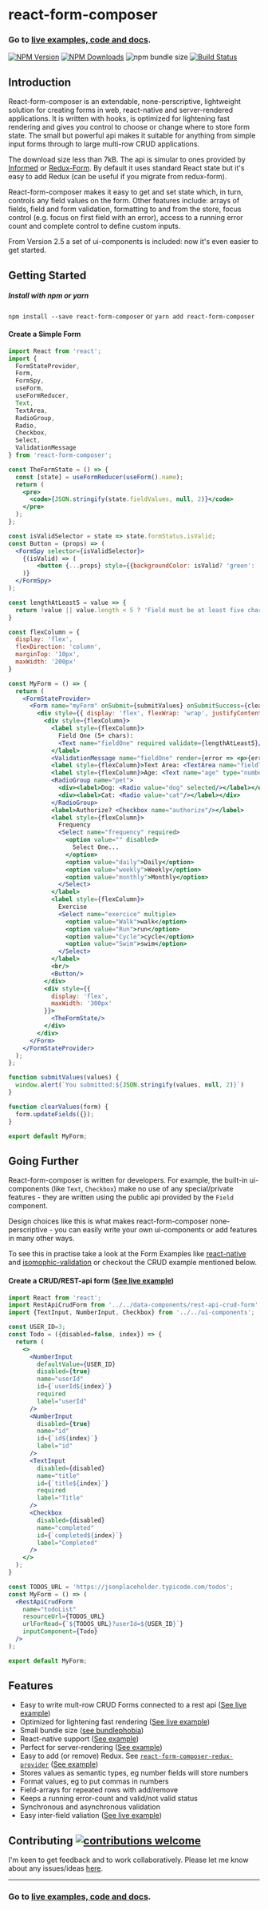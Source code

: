 # react-form-composer

### Go to [live examples, code and docs](https://chrisfield.github.io/react-form-composer/).

[![NPM Version](https://img.shields.io/npm/v/react-form-composer.svg?style=flat)](https://www.npmjs.com/package/react-form-composer)
[![NPM Downloads](https://img.shields.io/npm/dm/react-form-composer.svg?style=flat)](https://npmcharts.com/compare/react-form-composer?minimal=true)
![npm bundle size](https://img.shields.io/bundlephobia/minzip/react-form-composer.svg)
[![Build Status](https://travis-ci.com/chrisfield/react-form-composer.svg?branch=master)](https://travis-ci.com/chrisfield/react-form-composer)

## Introduction

React-form-composer is an extendable, none-perscriptive, lightweight solution for creating forms in web, react-native and server-rendered applications. It is written with hooks, is optimized for lightening fast rendering and gives you control to choose or change where to store form state. The small but powerful api makes it suitable for anything from simple input forms through to large multi-row CRUD applications.

The download size less than 7kB. The api is simular to ones provided by [Informed](https://www.npmjs.com/package/informed) or [Redux-Form](https://www.npmjs.com/package/react-form). By default it uses standard React state but it's easy to add Redux (can be useful if you migrate from redux-form).

React-form-composer makes it easy to get and set state which, in turn, controls any field values on the form. Other features include: arrays of fields, field and form validation, formatting to and from the store, focus control (e.g. focus on first field with an error), access to a running error count and complete control to define custom inputs.

From Version 2.5 a set of ui-components is included: now it's even easier to get started.

## Getting Started

##### Install with npm or yarn
`npm install --save react-form-composer` or `yarn add react-form-composer`


#### Create a Simple Form

```jsx
import React from 'react';
import {
  FormStateProvider,
  Form,
  FormSpy,
  useForm,
  useFormReducer,
  Text,
  TextArea,
  RadioGroup,
  Radio,
  Checkbox,
  Select,
  ValidationMessage
} from 'react-form-composer';

const TheFormState = () => {
  const [state] = useFormReducer(useForm().name);
  return (
    <pre>
      <code>{JSON.stringify(state.fieldValues, null, 2)}</code>
    </pre>
  );
};

const isValidSelector = state => state.formStatus.isValid;
const Button = (props) => (
  <FormSpy selector={isValidSelector}>
    {(isValid) => (
        <button {...props} style={{backgroundColor: isValid? 'green': 'cyan'}} >Submit</button>
    )}
  </FormSpy>
);

const lengthAtLeast5 = value => {
  return !value || value.length < 5 ? 'Field must be at least five characters' : undefined;
}

const flexColumn = {
  display: 'flex',
  flexDirection: 'column',
  marginTop: '10px',
  maxWidth: '200px'
}

const MyForm = () => {
  return (
    <FormStateProvider>
      <Form name="myForm" onSubmit={submitValues} onSubmitSuccess={clearValues}>
        <div style={{ display: 'flex', flexWrap: 'wrap', justifyContent: 'space-evenly'}}>
          <div style={flexColumn}>
            <label style={flexColumn}>
              Field One (5+ chars):
              <Text name="fieldOne" required validate={lengthAtLeast5}/>
            </label>
            <ValidationMessage name="fieldOne" render={error => <p>{error}</p>}/>
            <label style={flexColumn}>Text Area: <TextArea name="fieldTwo"/></label>
            <label style={flexColumn}>Age: <Text name="age" type="number"/></label>
            <RadioGroup name="pet">
              <div><label>Dog: <Radio value="dog" selected/></label></div>
              <div><label>Cat: <Radio value="cat"/></label></div>
            </RadioGroup>
            <label>Authorize? <Checkbox name="authorize"/></label>
            <label style={flexColumn}>
              Frequency
              <Select name="frequency" required>
                <option value="" disabled>
                  Select One...
                </option>
                <option value="daily">Daily</option>
                <option value="weekly">Weekly</option>
                <option value="monthly">Monthly</option>
              </Select>
            </label>
            <label style={flexColumn}>
              Exercise
              <Select name="exercice" multiple>
                <option value="Walk">walk</option>
                <option value="Run">run</option>
                <option value="Cycle">cycle</option>
                <option value="Swim">swim</option>
              </Select>
            </label>
            <br/>
            <Button/>
          </div>
          <div style={{
            display: 'flex',
            maxWidth: '300px'
          }}>
            <TheFormState/> 
          </div>
        </div>
      </Form>
    </FormStateProvider>
  );
};

function submitValues(values) {
  window.alert(`You submitted:${JSON.stringify(values, null, 2)}`)
}

function clearValues(form) {
  form.updateFields({});
}

export default MyForm;
```

## Going Further
React-form-composer is written for developers. For example, the built-in ui-components (like `Text`, `Checkbox`) make no use of any special/private features - they are written using the public api provided by the `Field` component.

Design choices like this is what makes react-form-composer none-perscriptive - you can easily write your own ui-components or add features in many other ways.

To see this in practise take a look at the Form Examples like [react-native](https://github.com/chrisfield/react-form-composer/tree/master/examples/with_react_native) and [isomophic-validation](https://github.com/chrisfield/react-form-composer/tree/master/examples/universal-validation) or checkout the CRUD example mentioned below.

#### Create a CRUD/REST-api form ([See live example](https://chrisfield.github.io/react-form-composer/?path=/story/introduction--row-editor))

```jsx
import React from 'react';
import RestApiCrudForm from '../../data-components/rest-api-crud-form';
import {TextInput, NumberInput, Checkbox} from '../../ui-components';

const USER_ID=3;
const Todo = ({disabled=false, index}) => {
  return (
    <>
      <NumberInput
        defaultValue={USER_ID}
        disabled={true}
        name="userId"
        id={`userId${index}`}
        required
        label="userId"
      />
      <NumberInput
        disabled={true}
        name="id"
        id={`id${index}`}
        label="id"
      />
      <TextInput
        disabled={disabled}
        name="title"
        id={`title${index}`}
        required
        label="Title"
      />
      <Checkbox
        disabled={disabled}
        name="completed"
        id={`completed${index}`}
        label="Completed"
      />
    </>
  );
}

const TODOS_URL = 'https://jsonplaceholder.typicode.com/todos';
const MyForm = () => (
  <RestApiCrudForm
    name="todoList"
    resourceUrl={TODOS_URL}
    urlForRead={`${TODOS_URL}?userId=${USER_ID}`}
    inputComponent={Todo}
  />
);

export default MyForm;

```

## Features
- Easy to write mult-row CRUD Forms connected to a rest api ([See live example](https://chrisfield.github.io/react-form-composer/?path=/story/introduction--row-editor))
- Optimized for lightening fast rendering ([See live example](https://chrisfield.github.io/react-form-composer/?path=/story/introduction--optimization))
- Small bundle size ([see bundlephobia](https://bundlephobia.com/result?p=react-form-composer))
- React-native support ([See example](https://github.com/chrisfield/react-form-composer/tree/master/examples/with_react_native))
- Perfect for server-rendering ([See example](https://github.com/chrisfield/react-form-composer/tree/master/examples/with-next))
- Easy to add (or remove) Redux. See [`react-form-composer-redux-provider`](https://www.npmjs.com/package/react-form-composer-redux-provider) ([See example](https://github.com/chrisfield/react-form-composer/tree/master/examples/with-redux))
- Stores values as semantic types, eg number fields will store numbers
- Format values, eg to put commas in numbers
- Field-arrays for repeated rows with add/remove
- Keeps a running error-count and valid/not valid status
- Synchronous and asynchronous validation 
- Easy inter-field valiation ([See live example](https://chrisfield.github.io/react-form-composer/?path=/story/introduction--validation))

## Contributing [![contributions welcome](https://img.shields.io/badge/contributions-welcome-brightgreen.svg?style=flat)](https://github.com/chrisfield/react-form-composer/issues)
I'm keen to get feedback and to work collaboratively. Please let me know about any issues/ideas [here](https://github.com/chrisfield/react-form-composer/issues/new).


---
### Go to [live examples, code and docs](https://chrisfield.github.io/react-form-composer/).